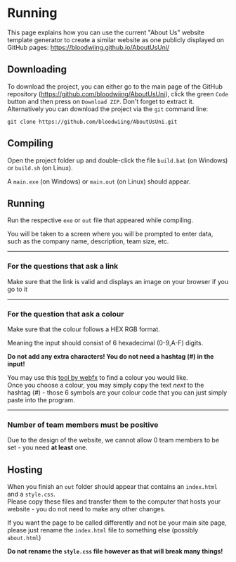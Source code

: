 # Running

This page explains how you can use the current "About Us" website template generator to create a similar website as one publicly displayed on GitHub pages: https://bloodwiing.github.io/AboutUsUni/

## Downloading
To download the project, you can either go to the main page of the GitHub repository (https://github.com/bloodwiing/AboutUsUni), click the green `Code` button and then press on `Download ZIP`. Don't forget to extract it.<br>
Alternatively you can download the project via the `git` command line:

```shell
git clone https://github.com/bloodwiing/AboutUsUni.git
```

## Compiling
Open the project folder up and double-click the file `build.bat` (on Windows) or `build.sh` (on Linux).

A `main.exe` (on Windows) or `main.out` (on Linux) should appear.

## Running
Run the respective `exe` or `out` file that appeared while compiling.

You will be taken to a screen where you will be prompted to enter data, such as the company name, description, team size, etc.

***

### For the questions that ask a link
Make sure that the link is valid and displays an image on your browser if you go to it

***

### For the question that ask a colour
Make sure that the colour follows a HEX RGB format.

Meaning the input should consist of 6 hexadecimal (0-9,A-F) digits.

**Do not add any extra characters! You do not need a hashtag (#) in the input!**

You may use this [tool by webfx](https://www.webfx.com/web-design/color-picker/) to find a colour you would like.<br>
Once you choose a colour, you may simply copy the text _next_ to the hashtag (#) - those 6 symbols are your colour code that you can just simply paste into the program.<br>

***

### Number of team members must be positive
Due to the design of the website, we cannot allow 0 team members to be set - you need **at least** one.

## Hosting
When you finish an `out` folder should appear that contains an `index.html` and a `style.css`.<br>
Please copy these files and transfer them to the computer that hosts your website - you do not need to make any other changes.

If you want the page to be called differently and not be your main site page, please just rename the `index.html` file to something else (possibly `about.html`)

**Do not rename the `style.css` file however as that will break many things!**